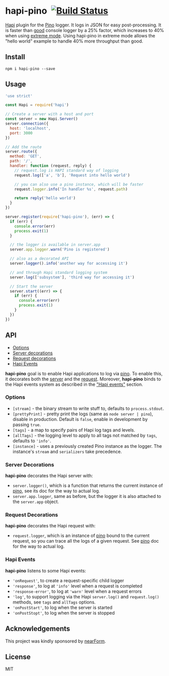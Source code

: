 # hapi-pino&nbsp;&nbsp;[![Build Status](https://travis-ci.org/mcollina/hapi-pino.svg)](https://travis-ci.org/mcollina/hapi-pino)


[Hapi](http://hapijs.com) plugin for the [Pino](https://github.com/mcollina/pino) logger. It logs in JSON for easy
post-processing.
It is faster than [good](http://npm.im/good) console logger by a 25%
factor, which increases to 40% when using [extreme
mode](https://github.com/mcollina/pino#extreme). Using hapi-pino in
extreme mode allows the "hello world" example to handle 40% more
throughput than good.

## Install

```
npm i hapi-pino --save
```

## Usage

```js
'use strict'

const Hapi = require('hapi')

// Create a server with a host and port
const server = new Hapi.Server()
server.connection({
  host: 'localhost',
  port: 3000
})

// Add the route
server.route({
  method: 'GET',
  path: '/',
  handler: function (request, reply) {
    // request.log is HAPI standard way of logging
    request.log(['a', 'b'], 'Request into hello world')

    // you can also use a pino instance, which will be faster
    request.logger.info('In handler %s', request.path)

    return reply('hello world')
  }
})

server.register(require('hapi-pino'), (err) => {
  if (err) {
    console.error(err)
    process.exit(1)
  }

  // the logger is available in server.app
  server.app.logger.warn('Pino is registered')

  // also as a decorated API
  server.logger().info('another way for accessing it')

  // and through Hapi standard logging system
  server.log(['subsystem'], 'third way for accessing it')

  // Start the server
  server.start((err) => {
    if (err) {
      console.error(err)
      process.exit(1)
    }
  })
})
```

## API

- [Options](#options)
- [Server decorations](#serverdecorations)
- [Request decorations](#requestdecorations)
- [Hapi Events](#hapievents)

**hapi-pino** goal is to enable Hapi applications to log via [pino][pino]. To enable this, it decorates both the [server](#serverdecorations) and the [request](#requestadditions). Moreover, **hapi-pino**
 binds to the Hapi events system as described in the ["Hapi
events"](#hapievents) section.

### Options

- `[stream]` - the binary stream to write stuff to, defaults to
  `process.stdout`.
- `[prettyPrint]` - pretty print the logs (same as `node server |
  pino`), disable in production. Default is `false`, enable in
  development by passing `true`.
- `[tags]` - a map to specify pairs of Hapi log tags and levels.
- `[allTags]` - the logging level to apply to all tags not matched by
  `tags`, defaults to `'info'`.
- `[instance]` - uses a previously created Pino instance as the logger.
  The instance's `stream` and `serializers` take precedence.


<a name="serverdecorations"></a>
### Server Decorations

**hapi-pino** decorates the Hapi server with:

* `server.logger()`, which is a function that returns the current instance of
  [pino][pino], see its doc for the way to actual log.
* `server.app.logger`, same as before, but the logger it is also
  attached to the `server.app` object.

<a name="requestdecorations"></a>
### Request Decorations

**hapi-pino** decorates the Hapi request with:

* `request.logger`, which is an instance of [pino][pino] bound to the current request, so you can trace all the logs of a given request. See [pino][pino] doc for the way to actual log.

<a name="hapievents"></a>
### Hapi Events

**hapi-pino** listens to some Hapi events:

* `'onRequest'`, to create a request-specific child logger
* `'response'`, to log at `'info'` level when a request is completed
* `'response-error'`, to log at `'warn'` level when a request errors
* `'log'`, to support logging via the Hapi `server.log()` and
  `request.log()` methods, see `tags` and `allTags` options.
* `'onPostStart'`, to log when the server is started
* `'onPostStopt'`, to log when the server is stopped

## Acknowledgements

This project was kindly sponsored by [nearForm](http://nearform.com).

## License

MIT

[pino]: https://github.com/mcollina/pino
